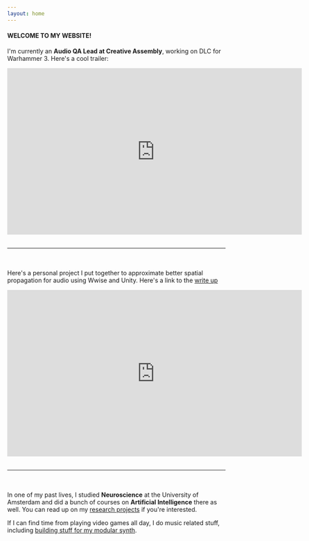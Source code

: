 ```yaml
---
layout: home
---
```


#### WELCOME TO MY WEBSITE! 


I'm currently an **Audio QA Lead at Creative Assembly**, working on DLC for Warhammer 3. Here's a cool trailer:

<iframe width="680" height="385" src="https://www.youtube.com/embed/Qqhc3mK06r0" title="YouTube video player" frameborder="0" allow="accelerometer; autoplay; clipboard-write; encrypted-media; gyroscope; picture-in-picture; web-share" allowfullscreen></iframe>
<br/><br/>

***

<br/><br/> Here's a personal project I put together to approximate better spatial propagation for audio using Wwise and Unity. Here's a link to the [write up](/portfolio/2023-02-15-Footsteps)  

<iframe width="680" height="385" src="https://youtu.be/embed/d8SsA0nktx4" title="Footsteps showcase" frameborder="0" allow="accelerometer; autoplay; clipboard-write; encrypted-media; gyroscope; picture-in-picture; web-share" allowfullscreen></iframe>
<br/><br/>

***

<br/><br/>
In one of my past lives, I studied **Neuroscience** at the University of Amsterdam and did a bunch of courses on **Artificial Intelligence** there as well. You can read up on my [research projects](/research) if you're interested. 

If I can find time from playing video games all day, I do music related stuff, including [building stuff for my modular synth](/projects). 

